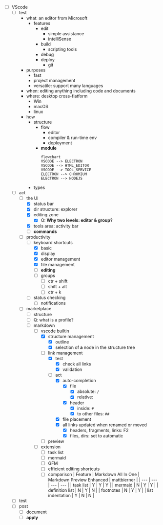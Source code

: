- [ ] VScode
	- [ ] test
		- what: an editor from Microsoft
			- features
				- edit
					- simple assistance
					- intelliSense
				- build
					- scripting tools
				- debug
				- deploy
					- git
		- purposes
			- fast
			- project management
			- versatile: support many languages
		- when: editing anything including code and documents
		- where: desktop cross-flatform
			- Win
			- macOS
			- linux
		- how
			- structure
				- flow
					- editor
					- compiler & run-time env
					- deployment
				- **module**
					```meimaid
					flowchart 
					VSCODE --> ELECTRON
					VSCODE --> HTML_EDITOR
					VSCODE --> TOOL_SERVICE
					ELECTRON --> CHROMIUM
					ELECTRON --> NODEJS
					```	
			- types
	- [ ] act
		- [ ] the UI
			- [x] status bar
			- [x] dir structure: explorer
			- [x] editing zone
				- [x] Q: **Why two levels: editor & group?**
			- [x] tools area: activity bar
			- [ ] **commands**
		- [ ] productivity
			- [ ] keyboard shortcuts
				- [x] basic
				- [x] display
				- [x] editor management
				- [x] file management
				- [ ] **editing**
				- [ ] groups
					- [ ] ctr + shift
					- [ ] shift + alt
					- [ ] ctr + k
			- [ ] status checking
				- [ ] notifications		
		- [ ] marketplace
			- [ ] structure
			- [ ] Q: what is a profile?
			- [ ] markdown
				- [ ] vscode builtin
					- [x] structure management
						- [x] outline
						- [x] selection of **a** node in the structure tree
					- [ ] link management
						- [x] test
							- [x] check all links	
							- [x] validation
						- [ ] act  
							- [x] auto-completion
								- [x] file
									- [x] absolute: `/`
									- [x] relative: ` `
								- [x] header
									- [x] inside: `#`
									- [x] to other files: `##`
							- [x] file placement
							- [x] all links updated when renamed or moved
								- [x] headers, fragments, links: F2
								- [x] files, dirs: set to automatic
					- [ ] preview			 
				- [ ] extension
					- [ ] task list
					- [ ] mermaid
					- [ ] GFM
					- [ ] efficient editing shortcuts
					- [ ] comparison
						| Feature | Markdown All In One | Markdown Preview Enhanced | mattbierner |
						| --- | --- | --- | --- |
						| task list | Y | Y | Y |
						| mermaid | N | Y | Y |
						| definition list | N | Y | N |
						| footnotes | N | Y | Y |
						| list indentation | Y | N | N |
	- [ ] test
	- [ ] post
		- [ ] document
		- [ ] **apply**